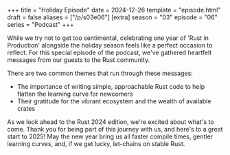 +++
title = "Holiday Episode"
date = 2024-12-26
template = "episode.html"
draft = false
aliases = ["/p/s03e06"]
[extra]
season = "03"
episode = "06"
series = "Podcast"
+++

<div><script id="letscast-player-ec214dbb" src="https://letscast.fm/podcasts/rust-in-production-82281512/episodes/holiday-special/player.js?size=s"></script></div>

While we try not to get too sentimental, celebrating one year of 'Rust in Production' alongside the holiday season feels like a perfect occasion to reflect. For this special episode of the podcast, we've gathered heartfelt messages from our guests to the Rust community.

There are two common themes that run through these messages:

* The importance of writing simple, approachable Rust code to help flatten the learning curve for newcomers
* Their gratitude for the vibrant ecosystem and the wealth of available crates

As we look ahead to the Rust 2024 edition, we're excited about what's to come. Thank you for being part of this journey with us, and here's to a great start to 2025! May the new year bring us all faster compile times, gentler learning curves, and, if we get lucky, let-chains on stable Rust.
